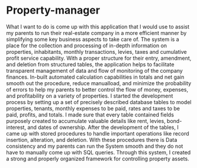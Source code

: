 # Property-manager
What I want to do is come up with this application that I would use to assist my parents to run their real-estate company in a more efficient manner by simplifying some key business aspects to take care of. The system is a place for the collection and processing of in-depth information on properties, inhabitants, monthly transactions, levies, taxes and cumulative profit service capability. With a proper structure for their entry, amendment, and deletion from structured tables, the application helps to facilitate transparent management of data and flow of monitoring of the company finances. In-built automated calculation capabilities in totals and net gain smooth out the procedure, reduce manualload, and minimize the probability of errors to help my parents to better control the flow of money, expenses, and profitability on a variety of properties.
I started the development process by setting up a set of precisely described database tables to model properties, tenants, monthly expenses to be paid, rates and taxes to be paid, profits, and totals. I made sure that every table contained fields purposely created to accumulate valuable details like rent, levies, bond-interest, and dates of ownership. After the development of the tables, I came up with stored procedures to handle important operations like record insertion, alteration, and deletion. With these procedures there is Data consistency and my parents can run the System smooth and they do not have to manually come up with SQL queries. Through this system, I created a strong and properly organized framework for controlling property assets.
